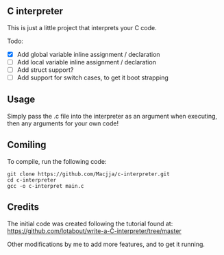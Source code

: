 C interpreter
--

This is just a little project that interprets your C code.

Todo:
 - [x] Add global variable inline assignment / declaration
 - [ ] Add local variable inline assignment / declaration
 - [ ] Add struct support?
 - [ ] Add support for switch cases, to get it boot strapping

Usage
--
Simply pass the .c file into the interpreter as an argument when executing, 
then any arguments for your own code!

Comiling
--
To compile, run the following code:
```
git clone https://github.com/Macjja/c-interpreter.git
cd c-interpreter
gcc -o c-interpret main.c
```
Credits
--
The initial code was created following the tutorial found at: 
https://github.com/lotabout/write-a-C-interpreter/tree/master

Other modifications by me to add more features, and to get it running.
